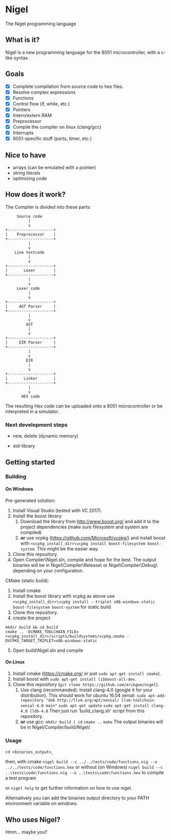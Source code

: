 # Nigel
The Nigel programming language

## What is it?
Nigel is a new programming language for the 8051 microcontroller, with a c-like syntax.

## Goals
- [x] Complete compilation from source code to hex files.
- [x] Resolve complex expressions
- [x] Functions
- [x] Control flow (if, while, etc.)
- [x] Pointers
- [x] Intern/extern RAM
- [x] Preprocessor
- [x] Compile the compiler on linux (clang/gcc)
- [x] Interrupts
- [x] 8051-specific stuff (ports, timer, etc.)

## Nice to have
* arrays (can be emulated with a pointer)
* string literals
* optimizing code

## How does it work?
The Compiler is divided into these parts:
```
     Source code
          |
          v
+--------------------+
|    Preprocessor    |
+--------------------+
          |
          v
    Line textcode
          |
          v
+--------------------+
|       Lexer        |
+--------------------+
          |
          v
     Lexer code
          |
          v
+--------------------+
|     AST Parser     |
+--------------------+
          |
          v
         AST
          |
          v
+--------------------+
|     EIR Parser     |
+--------------------+
          |
          v
         EIR
          |
          v
+--------------------+
|       Linker       |
+--------------------+
          |
          v
       HEX code
```
The resulting Hex code can be uploaded onto a 8051 microcontroller or be interpreted in a simulator.

### Next development steps
* new, delete (dynamic memory)

* std-library

## Getting started
### Building
#### On Windows
Pre-generated solution:
1. Install Visual Studio (tested with VC 2017).
2. Install the boost library:
    1. Download the library from http://www.boost.org/ and add it to the project dependencies (make sure filesystem and system are compiled)
    2. __or__ use vcpkg (https://github.com/Microsoft/vcpkg/) and install boost with 
       ```<vcpkg_install_dir>\vcpkg install boost-filesystem boost-system```.
       This might be the easier way.
3. Clone this repository.
4. Open Compiler\Nigel.sln, compile and hope for the best.
The output binaries will be in Nigel\Compiler\Release\ or Nigel\Compiler\Debug\ depending on your configuration.

CMake (static build):
1. Install cmake
2. Install the boost library with vcpkg as above
use ```<vcpkg_install_dir>\vcpkg install --triplet x86-windows-static boost-filesystem boost-system``` for static build
3. Clone this repository.
4. create the project
```
mkdir build && cd build
cmake .. -DCMAKE_TOOLCHAIN_FILE=<vcpkg_install_dir>/scripts/buildsystems/vcpkg.cmake -DVCPKG_TARGET_TRIPLET=x86-windows-static
```
5. Open build\Nigel.sln and compile

#### On Linux
1. Install cmake (https://cmake.org/ or just ```sudo apt-get install cmake```).
2. Install boost with ```sudo apt-get install libboost-all-dev```.
3. Clone this repository (```git clone https://github.com/erikgoe/nigel```).
    1. Use clang (recommanded):
       Install clang-4.0 (google it for your distribution). This should work for ubuntu 16.04 xenial:
       ```sudo apt-add-repository "deb http://llvm.org/apt/xenial/ llvm-toolchain-xenial-4.0 main"```
       ```sudo apt-get update```
       ```sudo apt-get install clang-4.0 lldb-4.0```
       Then just run 'build_clang.sh' script from this repository.
    2. __or__ use gcc:
       ```mkdir build | cd```
       ```cmake ..```
       ```make```
The output binaries will be in Nigel/Compiler/build/Nigel/.

### Usage
```cd <binaries_output>```,

then, with cmake
```nigel build --c ../../tests/code/functions.nig --o ../../tests/code/functions.hex```
or without (on Windows)
```nigel build --c ..\tests\code\functions.nig --o ..\tests\code\functions.hex```
to compile a test program

or 
```nigel help```
to get further information on how to use nigel.

Alternatively you can add the binaries output directory to your PATH environment variable on windows.

## Who uses Nigel?
Hmm... maybe you?
